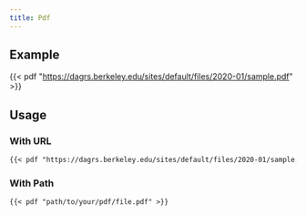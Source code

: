 ```yaml
---
title: Pdf
---
```


## Example
{{< pdf "https://dagrs.berkeley.edu/sites/default/files/2020-01/sample.pdf" >}}

## Usage
### With URL
```markdown
{{< pdf "https://dagrs.berkeley.edu/sites/default/files/2020-01/sample.pdf" >}}
``` 

### With Path 
```markdown
{{< pdf "path/to/your/pdf/file.pdf" >}}
``` 
